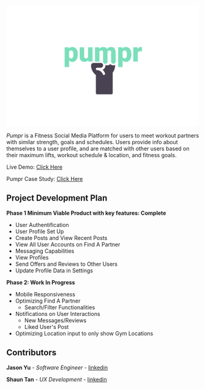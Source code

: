 ![pumpr](https://github.com/jasontech1998/pumpr-app/blob/master/public/landingPage.png)

_Pumpr_ is a Fitness Social Media Platform for users to meet workout partners with similar strength, goals and schedules. Users provide info about themselves to a user profile, and are matched with other users based on their maximum lifts, workout schedule & location, and fitness goals.

Live Demo: [Click Here](https://pumpr.io/)

Pumpr Case Study: [Click Here](https://tanshaun.com/pumpr)

## Project Development Plan
**Phase 1 Minimum Viable Product with key features: Complete**
  * User Authentification
  * User Profile Set Up
  * Create Posts and View Recent Posts
  * View All User Accounts on Find A Partner
  * Messaging Capabilities
  * View Profiles
  * Send Offers and Reviews to Other Users
  * Update Profile Data in Settings
  
**Phase 2: Work In Progress**
  * Mobile Responsiveness
  * Optimizing Find A Partner
    * Search/Filter Functionalities
  * Notifications on User Interactions
    * New Messages/Reviews
    * Liked User's Post
  * Optimizing Location input to only show Gym Locations


## Contributors
**Jason Yu** - *Software Engineer* - [linkedin](https://www.linkedin.com/in/jasonyu529/)

**Shaun Tan** - *UX Development* - [linkedin](https://www.linkedin.com/in/shaun-tan-0b1a5713a/)
